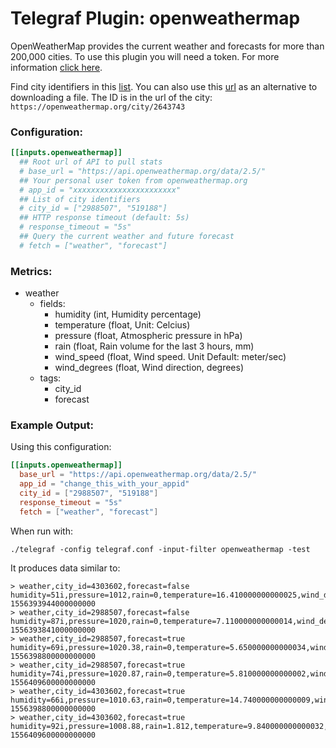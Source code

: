 # Telegraf Plugin: openweathermap

OpenWeatherMap provides the current weather and forecasts for more than 200,000 cities. To use this plugin you will need a token. For more information [click here](https://openweathermap.org/appid).

Find city identifiers in this [list](http://bulk.openweathermap.org/sample/city.list.json.gz). You can also use this [url](https://openweathermap.org/find) as an alternative to downloading a file. The ID is in the url of the city: `https://openweathermap.org/city/2643743`

### Configuration:

```toml
[[inputs.openweathermap]]
  ## Root url of API to pull stats
  # base_url = "https://api.openweathermap.org/data/2.5/"
  ## Your personal user token from openweathermap.org
  # app_id = "xxxxxxxxxxxxxxxxxxxxxxx"
  ## List of city identifiers
  # city_id = ["2988507", "519188"]
  ## HTTP response timeout (default: 5s)
  # response_timeout = "5s"
  ## Query the current weather and future forecast
  # fetch = ["weather", "forecast"]
```

### Metrics:

+ weather
  - fields:
    - humidity (int, Humidity percentage)
    - temperature (float, Unit: Celcius)
    - pressure (float, Atmospheric pressure in hPa)
    - rain (float, Rain volume for the last 3 hours, mm)
    - wind_speed (float, Wind speed. Unit Default: meter/sec)
    - wind_degrees (float,  Wind direction, degrees)
  - tags:
    - city_id
    - forecast

### Example Output:

Using this configuration:
```toml
[[inputs.openweathermap]]
  base_url = "https://api.openweathermap.org/data/2.5/"
  app_id = "change_this_with_your_appid"
  city_id = ["2988507", "519188"]
  response_timeout = "5s"
  fetch = ["weather", "forecast"]
```

When run with:
```
./telegraf -config telegraf.conf -input-filter openweathermap -test
```

It produces data similar to:
```
> weather,city_id=4303602,forecast=false humidity=51i,pressure=1012,rain=0,temperature=16.410000000000025,wind_degrees=170,wind_speed=2.6 1556393944000000000
> weather,city_id=2988507,forecast=false humidity=87i,pressure=1020,rain=0,temperature=7.110000000000014,wind_degrees=260,wind_speed=5.1 1556393841000000000
> weather,city_id=2988507,forecast=true humidity=69i,pressure=1020.38,rain=0,temperature=5.650000000000034,wind_degrees=268.456,wind_speed=5.83 1556398800000000000
> weather,city_id=2988507,forecast=true humidity=74i,pressure=1020.87,rain=0,temperature=5.810000000000002,wind_degrees=261.296,wind_speed=5.43 1556409600000000000
> weather,city_id=4303602,forecast=true humidity=66i,pressure=1010.63,rain=0,temperature=14.740000000000009,wind_degrees=196.264,wind_speed=4.3 1556398800000000000
> weather,city_id=4303602,forecast=true humidity=92i,pressure=1008.88,rain=1.812,temperature=9.840000000000032,wind_degrees=111.451,wind_speed=2.8 1556409600000000000
```





